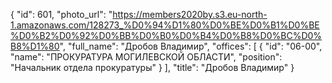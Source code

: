 {
    "id": 601,
    "photo_url": "https://members2020by.s3.eu-north-1.amazonaws.com/128273_%D0%94%D1%80%D0%BE%D0%B1%D0%BE%D0%B2%D0%92%D0%BB%D0%B0%D0%B4%D0%B8%D0%BC%D0%B8%D1%80",
    "full_name": "Дробов Владимир",
    "offices": [
        {
            "id": "06-00",
            "name": "ПРОКУРАТУРА МОГИЛЕВСКОЙ ОБЛАСТИ",
            "position": "Начальник отдела прокуратуры"
        }
    ],
    "title": "Дробов Владимир"
}